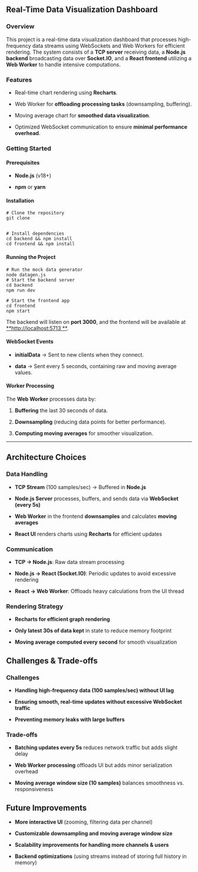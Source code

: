## Real-Time Data Visualization Dashboard

### Overview

This project is a real-time data visualization dashboard that processes high-frequency data streams using WebSockets and
Web Workers for efficient rendering. The system consists of a **TCP server** receiving data, a **Node.js backend**
broadcasting data over **Socket.IO**, and a **React frontend** utilizing a **Web Worker** to handle intensive
computations.

### Features

- Real-time chart rendering using **Recharts**.

- Web Worker for **offloading processing tasks** (downsampling, buffering).

- Moving average chart for **smoothed data visualization**.

- Optimized WebSocket communication to ensure **minimal performance overhead**.

### Getting Started

#### Prerequisites

- **Node.js** (v18+)

- **npm** or **yarn**

#### Installation

```
# Clone the repository
git clone 


# Install dependencies
cd backend && npm install 
cd frontend && npm install 

```

#### Running the Project

```
# Run the mock data generator 
node datagen.js
# Start the backend server
cd backend
npm run dev

# Start the frontend app
cd frontend
npm start
```

The backend will listen on **port 3000**, and the frontend will be available at [**http://localhost:5713
**](http://localhost:5713).

#### WebSocket Events

- **initialData** → Sent to new clients when they connect.

- **data** → Sent every 5 seconds, containing raw and moving average values.

#### Worker Processing

The **Web Worker** processes data by:

1. **Buffering** the last 30 seconds of data.

2. **Downsampling** (reducing data points for better performance).

3. **Computing moving averages** for smoother visualization.

----------

## Architecture Choices

### Data Handling

- **TCP Stream** (100 samples/sec) → Buffered in **Node.js**

- **Node.js Server** processes, buffers, and sends data via **WebSocket (every 5s)**

- **Web Worker** in the frontend **downsamples** and calculates **moving averages**

- **React UI** renders charts using **Recharts** for efficient updates

### Communication

- **TCP → Node.js**: Raw data stream processing

- **Node.js → React (Socket.IO)**: Periodic updates to avoid excessive rendering

- **React → Web Worker**: Offloads heavy calculations from the UI thread

### Rendering Strategy

- **Recharts for efficient graph rendering**

- **Only latest 30s of data kept** in state to reduce memory footprint

- **Moving average computed every second** for smooth visualization

## Challenges & Trade-offs

### Challenges

- **Handling high-frequency data (100 samples/sec) without UI lag**

- **Ensuring smooth, real-time updates without excessive WebSocket traffic**

- **Preventing memory leaks with large buffers**

### Trade-offs

- **Batching updates every 5s** reduces network traffic but adds slight delay

- **Web Worker processing** offloads UI but adds minor serialization overhead

- **Moving average window size (10 samples)** balances smoothness vs. responsiveness

## Future Improvements

- **More interactive UI** (zooming, filtering data per channel)

- **Customizable downsampling and moving average window size**

- **Scalability improvements for handling more channels & users**

- **Backend optimizations** (using streams instead of storing full history in memory)